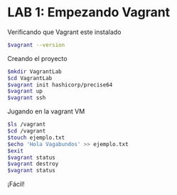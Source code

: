 LAB 1: Empezando Vagrant
========================

Verificando que Vagrant este instalado
```sh
$vagrant --version
```

Creando el proyecto
```sh
$mkdir VagrantLab
$cd VagrantLab
$vagrant init hashicorp/precise64
$vagrant up
$vagrant ssh
```
Jugando en la vagrant VM
```sh
$ls /vagrant
$cd /vagrant
$touch ejemplo.txt
$echo 'Hola Vagabundos' >> ejemplo.txt
$exit
$vagrant status
$vagrant destroy
$vagrant status
```
¡Fácil! 
